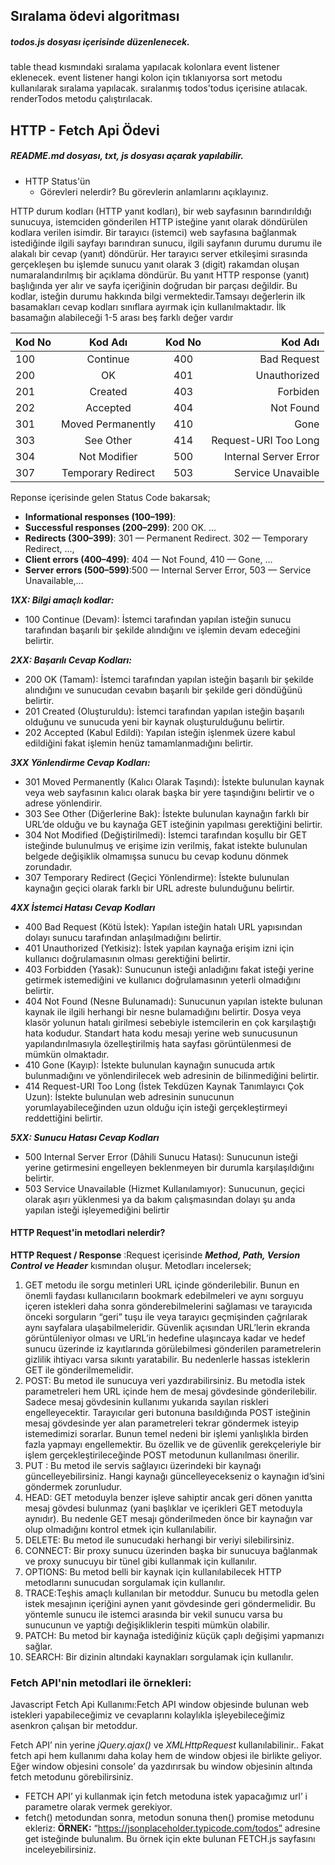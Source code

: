 ## Sıralama ödevi algoritması
##### todos.js dosyası içerisinde düzenlenecek.
table thead kısmındaki sıralama yapılacak kolonlara event listener eklenecek.
event listener hangi kolon için tıklanıyorsa sort metodu kullanılarak sıralama yapılacak.
sıralanmış todos'todus içerisine atılacak.
renderTodos metodu çalıştırılacak.


## HTTP - Fetch Api Ödevi

##### README.md dosyası, txt, js dosyası açarak yapılabilir.

* HTTP Status'ün 
  * Görevleri nelerdir? Bu görevlerin anlamlarını açıklayınız.

HTTP durum kodları (HTTP yanıt kodları), bir web sayfasının barındırıldığı sunucuya, istemciden gönderilen HTTP isteğine yanıt olarak döndürülen kodlara verilen isimdir. 
Bir tarayıcı (istemci) web sayfasına bağlanmak istediğinde ilgili sayfayı barındıran sunucu, ilgili sayfanın durumu durumu ile alakalı bir cevap (yanıt) döndürür. Her tarayıcı server etkileşimi sırasında gerçekleşen bu işlemde sunucu yanıt olarak 3 (digit) rakamdan oluşan numaralandırılmış bir açıklama döndürür. Bu yanıt HTTP response (yanıt) başlığında yer alır ve sayfa içeriğinin doğrudan bir parçası değildir.
Bu kodlar, isteğin durumu hakkında bilgi vermektedir.Tamsayı değerlerin ilk basamakları cevap kodları sınıflara ayırmak için kullanılmaktadır. İlk basamağın alabileceği 1-5 arası beş farklı değer vardır

| Kod No| Kod Adı|Kod No| Kod Adı|
| :--- | :---: | :---: | ---: |
| 100 | Continue | 400 | Bad Request |
| 200 | OK | 401 | Unauthorized |
| 201 | Created | 403 | Forbiden |
| 202 | Accepted | 404 | Not Found |
| 301 | Moved Permanently | 410 | Gone |
| 303 | See Other | 414 | Request-URI Too Long |
| 304 | Not Modifier | 500 | Internal Server Error |
| 307 | Temporary Redirect | 503 | Service Unavaible |

Reponse içerisinde gelen Status Code bakarsak;
- **Informational responses (100–199)**:
- **Successful responses (200–299)**: 200 OK. …
- **Redirects (300–399)**: 301 — Permanent Redirect. 302 — Temporary Redirect, …,
- **Client errors (400–499)**: 404 — Not Found, 410 — Gone, …
- **Server errors (500–599)**:500 — Internal Server Error, 503 — Service Unavailable,…

***1XX: Bilgi amaçlı kodlar:***
- 100 Continue (Devam): İstemci tarafından yapılan isteğin sunucu tarafından başarılı bir şekilde alındığını ve işlemin devam edeceğini belirtir.

***2XX: Başarılı Cevap Kodları:***
- 200 OK (Tamam): İstemci tarafından yapılan isteğin başarılı bir şekilde alındığını ve  sunucudan cevabın başarılı bir şekilde geri döndüğünü belirtir.
- 201 Created (Oluşturuldu): İstemci tarafından yapılan isteğin başarılı olduğunu ve  sunucuda yeni bir kaynak oluşturulduğunu belirtir.
- 202 Accepted (Kabul Edildi): Yapılan isteğin işlenmek üzere kabul edildiğini fakat işlemin henüz tamamlanmadığını belirtir.

***3XX Yönlendirme Cevap Kodları:***
- 301 Moved Permanently (Kalıcı Olarak Taşındı): İstekte bulunulan kaynak veya web sayfasının kalıcı olarak başka bir yere taşındığını belirtir ve o adrese yönlendirir.
- 303 See Other (Diğerlerine Bak): İstekte bulunulan kaynağın farklı bir URL’de olduğu ve bu kaynağa GET isteğinin yapılması gerektiğini belirtir.
- 304 Not Modified (Değiştirilmedi): İstemci tarafından koşullu bir GET isteğinde bulunulmuş ve erişime izin verilmiş, fakat istekte bulunulan belgede değişiklik olmamışsa sunucu bu cevap kodunu dönmek zorundadır.
- 307 Temporary Redirect (Geçici Yönlendirme): İstekte bulunulan kaynağın geçici olarak farklı bir URL adreste bulunduğunu belirtir.

***4XX İstemci Hatası Cevap Kodları***
- 400 Bad Request (Kötü İstek): Yapılan isteğin hatalı URL yapısından dolayı sunucu tarafından anlaşılmadığını belirtir.
- 401 Unauthorized (Yetkisiz): İstek yapılan kaynağa erişim izni için kullanıcı doğrulamasının olması gerektiğini belirtir.
- 403 Forbidden (Yasak): Sunucunun isteği anladığını fakat isteği yerine getirmek istemediğini ve kullanıcı doğrulamasının yeterli olmadığını belirtir.
- 404 Not Found (Nesne Bulunamadı): Sunucunun yapılan istekte bulunan kaynak ile ilgili herhangi bir nesne bulamadığını belirtir. Dosya veya klasör yolunun hatalı girilmesi sebebiyle istemcilerin en çok karşılaştığı hata kodudur. Standart hata kodu mesajı yerine web sunucusunun yapılandırılmasıyla özelleştirilmiş hata sayfası görüntülenmesi de mümkün olmaktadır.
- 410 Gone (Kayıp): İstekte bulunulan kaynağın sunucuda artık bulunmadığını ve yönlendirilecek web adresinin de bilinmediğini belirtir.
- 414 Request-URI Too Long (İstek Tekdüzen Kaynak Tanımlayıcı Çok Uzun): İstekte bulunulan web adresinin sunucunun yorumlayabileceğinden uzun olduğu için isteği gerçekleştirmeyi reddettiğini belirtir.

***5XX: Sunucu Hatası Cevap Kodları***
- 500 Internal Server Error (Dâhili Sunucu Hatası): Sunucunun isteği yerine getirmesini engelleyen beklenmeyen bir durumla karşılaşıldığını belirtir.
- 503 Service Unavailable (Hizmet Kullanılamıyor): Sunucunun, geçici olarak aşırı yüklenmesi ya da bakım çalışmasından dolayı şu anda yapılan isteği işleyemediğini belirtir

   
#### HTTP Request'in metodlari  nelerdir? 
**HTTP Request / Response** :Request içerisinde ***Method, Path, Version Control ve Header*** kısmından oluşur. Metodları incelersek; 
1. GET metodu ile sorgu metinleri URL içinde gönderilebilir. Bunun en önemli faydası kullanıcıların bookmark edebilmeleri ve aynı sorguyu içeren istekleri daha sonra gönderebilmelerini sağlaması ve tarayıcıda önceki sorguların “geri” tuşu ile veya tarayıcı geçmişinden çağrılarak aynı sayfalara ulaşabilmeleridir. Güvenlik açısından URL’lerin ekranda görüntüleniyor olması ve URL’in hedefine ulaşıncaya kadar ve hedef sunucu üzerinde iz kayıtlarında görülebilmesi gönderilen parametrelerin gizlilik ihtiyacı varsa sıkıntı yaratabilir. Bu nedenlerle hassas isteklerin GET ile gönderilmemelidir.
2. POST: Bu metod ile sunucuya veri yazdırabilirsiniz. Bu metodla istek parametreleri hem URL içinde hem de mesaj gövdesinde gönderilebilir. Sadece mesaj gövdesinin kullanımı yukarıda sayılan riskleri engelleyecektir. Tarayıcılar geri butonuna basıldığında POST isteğinin mesaj gövdesinde yer alan parametreleri tekrar göndermek isteyip istemedimizi sorarlar. Bunun temel nedeni bir işlemi yanlışlıkla birden fazla yapmayı engellemektir. Bu özellik ve de güvenlik gerekçeleriyle bir işlem gerçekleştirileceğinde POST metodunun kullanılması önerilir.
3. PUT : Bu metod ile servis sağlayıcı üzerindeki bir kaynağı güncelleyebilirsiniz. Hangi kaynağı güncelleyecekseniz o kaynağın id’sini göndermek zorunludur.
4. HEAD: GET metoduyla benzer işleve sahiptir ancak geri dönen yanıtta mesaj gövdesi bulunmaz (yani başlıklar ve içerikleri GET metoduyla aynıdır). Bu nedenle GET mesajı gönderilmeden önce bir kaynağın var olup olmadığını kontrol etmek için kullanılabilir.
5. DELETE: Bu metod ile sunucudaki herhangi bir veriyi silebilirsiniz.
6. CONNECT: Bir proxy sunucu üzerinden başka bir sunucuya bağlanmak ve proxy sunucuyu bir tünel gibi kullanmak için kullanılır.
7. OPTIONS: Bu metod belli bir kaynak için kullanılabilecek HTTP metodlarını sunucudan sorgulamak için kullanılır.
8. TRACE:Teşhis amaçlı kullanılan bir metoddur. Sunucu bu metodla gelen istek mesajının içeriğini aynen yanıt gövdesinde geri göndermelidir. Bu yöntemle sunucu ile istemci arasında bir vekil sunucu varsa bu sunucunun ve yaptığı değişikliklerin tespiti mümkün olabilir.
9. PATCH: Bu metod bir kaynağa istediğiniz küçük çaplı değişimi yapmanızı sağlar.
10. SEARCH: Bir dizinin altındaki kaynakları sorgulamak için kullanılır.

  ###  Fetch API'nin metodlari ile örnekleri:

Javascript Fetch Api Kullanımı:Fetch API window objesinde bulunan web istekleri yapabileceğimiz ve cevaplarını kolaylıkla işleyebileceğimiz asenkron çalışan bir metoddur.

Fetch API’ nin yerine *jQuery.ajax()* ve *XMLHttpRequest* kullanılabilinir.. Fakat fetch api hem kullanımı daha kolay hem de window objesi ile birlikte geliyor. Eğer window objesini console’ da yazdırırsak bu window objesinin altında fetch metodunu görebilirsiniz.
- FETCH API’ yi kullanmak için fetch metoduna istek yapacağımız url’ i parametre olarak vermek gerekiyor.
- fetch() metodundan sonra, metodun sonuna then() promise metodunu ekleriz:
**ÖRNEK:** “https://jsonplaceholder.typicode.com/todos” adresine get isteğinde bulunalım. Bu örnek için ekte bulunan FETCH.js sayfasını inceleyebilirsiniz.